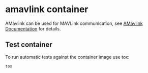 # amavlink container

AMavlink can be used for MAVLink communication, see [AMavlink Documentation](https://github.com/asciich/flightcontroller/blob/master/tools/amavlink/readme.md) for details.

## Test container

To run automatic tests against the container image use tox:

```bash
tox
```

